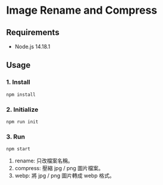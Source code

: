 # Image Rename and Compress

## Requirements

- Node.js 14.18.1

## Usage

### 1. Install

```shell=
npm install
```

### 2. Initialize

```shell=
npm run init
```

### 3. Run

```shell=
npm start
```

1. rename: 只改檔案名稱。
2. compress: 壓縮 jpg / png 圖片檔案。
3. webp: 將 jpg / png 圖片轉成 webp 格式。
